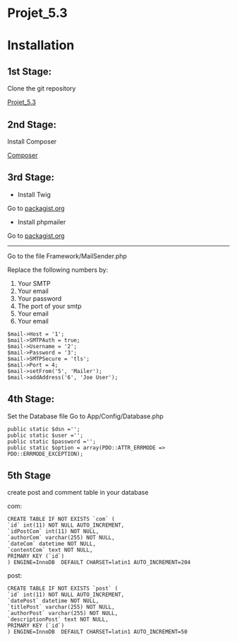 # Projet_5.3

# Installation

## 1st Stage: 

Clone the git repository

[Projet_5.3](https://github.com/onlynks/Projet_5.3)

## 2nd Stage:

Install Composer

[Composer](https://getcomposer.org/download/)

## 3rd Stage:

* Install Twig

Go to [packagist.org](https://packagist.org/packages/twig/twig)

* Install phpmailer

Go to [packagist.org](https://packagist.org/packages/phpmailer/phpmailer)

-------------------------------------------------------------------------

Go to the file Framework/MailSender.php

Replace the following numbers by:
1. Your SMTP
2. Your email
3. Your password
4. The port of your smtp
5. Your email
6. Your email

```
$mail->Host = '1';
$mail->SMTPAuth = true;
$mail->Username = '2';
$mail->Password = '3';
$mail->SMTPSecure = 'tls';
$mail->Port = 4;
$mail->setFrom('5', 'Mailer');
$mail->addAddress('6', 'Joe User');
```
## 4th Stage:

Set the Database file
Go to App/Config/Database.php

```
public static $dsn ='';
public static $user ='';
public static $password ='';
public static $option = array(PDO::ATTR_ERRMODE => PDO::ERRMODE_EXCEPTION);
```

## 5th Stage
create post and comment table in your database

com:

```
CREATE TABLE IF NOT EXISTS `com` (
`id` int(11) NOT NULL AUTO_INCREMENT,
`idPostCom` int(11) NOT NULL,
`authorCom` varchar(255) NOT NULL,
`dateCom` datetime NOT NULL,
`contentCom` text NOT NULL,
PRIMARY KEY (`id`)
) ENGINE=InnoDB  DEFAULT CHARSET=latin1 AUTO_INCREMENT=204
```

post:

```
CREATE TABLE IF NOT EXISTS `post` (
`id` int(11) NOT NULL AUTO_INCREMENT,
`datePost` datetime NOT NULL,
`titlePost` varchar(255) NOT NULL,
`authorPost` varchar(255) NOT NULL,
`descriptionPost` text NOT NULL,
PRIMARY KEY (`id`)
) ENGINE=InnoDB  DEFAULT CHARSET=latin1 AUTO_INCREMENT=50
```

